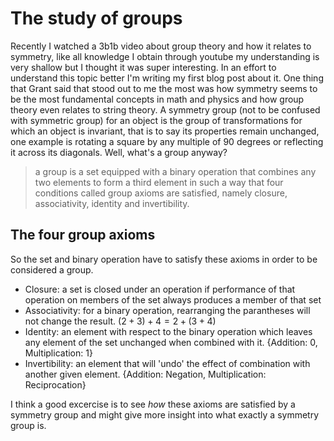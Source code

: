 #  The study of groups

Recently I watched a 3b1b video about group theory and how it relates to
symmetry, like all knowledge I obtain through youtube my understanding is
very shallow but I thought it was super interesting. In an effort to understand this topic better I'm writing my first blog
post about it. 
One thing that
Grant said that stood out to me the most was how symmetry seems to be the most
fundamental concepts in math and physics and how group theory even relates to
string theory.
A symmetry group (not to be confused with symmetric group) for an object is the group of transformations for
which an object is invariant, that is to say its properties remain unchanged,
one example is rotating a square by any multiple of 90 degrees or reflecting it
across its diagonals. Well, what's a group anyway?
 
> a group is a set equipped with a binary operation that combines any two
> elements to form a third element in such a way that four conditions called
> group axioms are satisfied, namely closure, associativity, identity and
> invertibility.

## The four group axioms
So the set and binary operation have to satisfy these axioms in order to be considered a
group.

- Closure: a set is closed under an operation if performance of that operation
  on members of the set always produces a member of that set
- Associativity: for a binary operation, rearranging the parantheses will not
  change the result. $(2 + 3) + 4 = 2 + (3 + 4)$
- Identity: an element with respect to the binary operation which leaves any
  element of the set unchanged when combined with it. {Addition: 0,
 Multiplication: 1}
- Invertibility: an element that will 'undo' the effect of combination with
  another given element. {Addition: Negation, Multiplication: Reciprocation}


I think a good excercise is to see _how_ these axioms are satisfied by a
symmetry group and might give more insight into what exactly a symmetry group
is.

  
